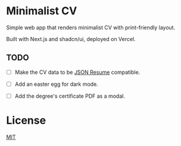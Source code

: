 # Minimalist CV

Simple web app that renders minimalist CV with print-friendly layout.

Built with Next.js and shadcn/ui, deployed on Vercel.

## TODO

- [ ] Make the CV data to be [JSON Resume](https://jsonresume.org) compatible.

- [ ] Add an easter egg for dark mode.

- [ ] Add the degree's certificate PDF as a modal.

# License

[MIT](https://choosealicense.com/licenses/mit/)
